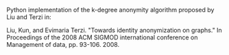 Python implementation of the k-degree anonymity algorithm proposed by Liu and Terzi in:

Liu, Kun, and Evimaria Terzi. "Towards identity anonymization on graphs." In Proceedings of the 2008 ACM SIGMOD international conference on Management of data, pp. 93-106. 2008.


